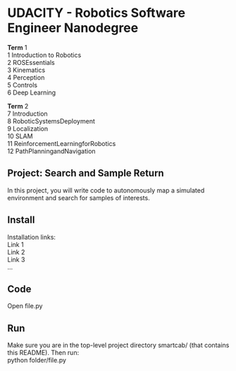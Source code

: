 # UDACITY - Robotics Software Engineer Nanodegree

**Term** 1 <br>
1 Introduction​ ​to​ ​Robotics <br>
2 ROS​ ​Essentials <br>
3 Kinematics <br>
4 Perception <br>
5 Controls <br>
6 Deep Learning <br>

**Term** 2 <br>
7 Introduction <br>
8 Robotic​Systems​Deployment <br>
9 Localization <br>
10 SLAM <br>
11 Reinforcement​Learning​for​Robotics <br>
12 Path​Planning​and​Navigation

## Project:  Search and Sample Return
In this project, you will write code to autonomously map a simulated environment and search for samples of interests.

## Install
Installation links: <br>
Link 1 <br>
Link 2 <br>
Link 3 <br>
...

## Code
Open file.py

## Run
Make sure you are in the top-level project directory smartcab/ (that contains this README). Then run: <br>
python folder/file.py <br>


